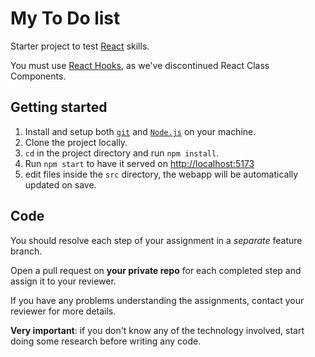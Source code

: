 # My To Do list

Starter project to test [React](https://reactjs.org) skills.

You must use [React Hooks](https://reactjs.org/docs/hooks-intro.html),
as we've discontinued React Class Components.

## Getting started

1. Install and setup both [`git`](https://git-scm.com) and [`Node.js`](https://nodejs.dev/en/) on your machine.
2. Clone the project locally.
3. `cd` in the project directory and run `npm install`.
4. Run `npm start` to have it served on [http://localhost:5173](http://localhost:5173)
5. edit files inside the `src` directory, the webapp will be automatically updated on save.

## Code

You should resolve each step of your assignment in a *separate* feature branch.

Open a pull request on **your private repo** for each completed step and assign it to your reviewer.

If you have any problems understanding the assignments, contact your reviewer for more details.

**Very important**: if you don't know any of the technology involved, start doing some research before writing any code.
